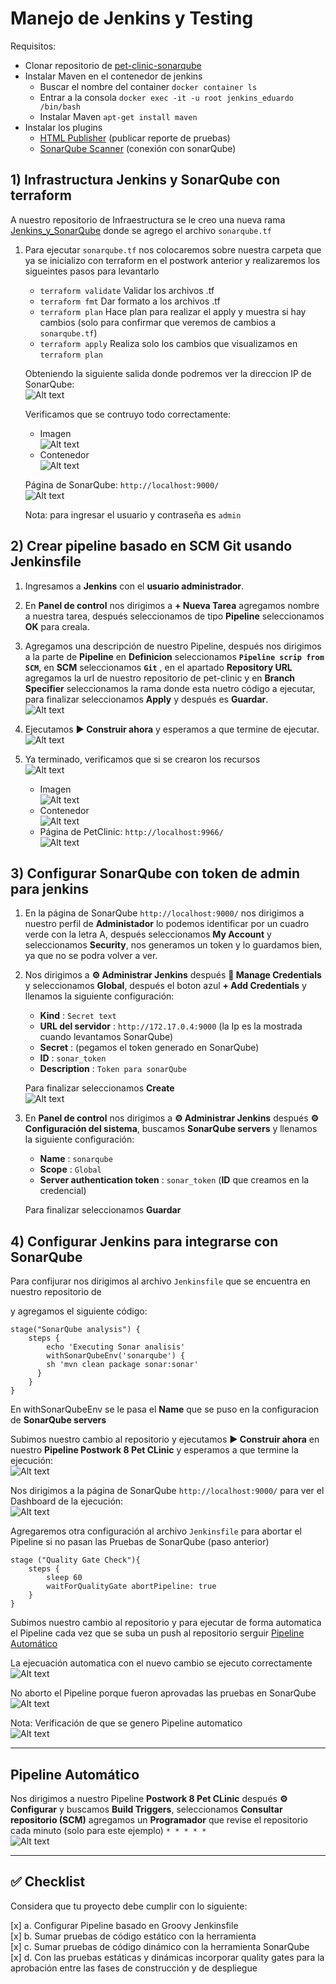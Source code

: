 # Manejo de Jenkins y Testing

Requisitos:
- Clonar repositorio de [pet-clinic-sonarqube](https://github.com/Eduardoscar/pet-clinic-sonarqube)
- Instalar Maven en el contenedor de jenkins
  - Buscar el nombre del container `docker container ls`
  - Entrar a la consola `docker exec -it -u root jenkins_eduardo /bin/bash` 
  - Instalar Maven `apt-get install maven` 
- Instalar los plugins
  - [HTML Publisher](https://plugins.jenkins.io/htmlpublisher/) (publicar reporte de pruebas)
  - [SonarQube Scanner](https://plugins.jenkins.io/sonar/) (conexión con sonarQube)

## 1) Infrastructura Jenkins y SonarQube con terraform
A nuestro repositorio de Infraestructura se le creo una nueva rama [Jenkins_y_SonarQube](https://github.com/Eduardoscar/Infraestructura/tree/Jenkins_y_SonarQube) donde se agrego el archivo `sonarqube.tf`
1. Para ejecutar `sonarqube.tf` nos colocaremos sobre nuestra carpeta que ya se inicializo con terraform en el postwork anterior y realizaremos los sigueintes pasos para levantarlo
   - `terraform validate` Validar los archivos .tf
   - `terraform fmt` Dar formato a los archivos .tf
   - `terraform plan` Hace plan para realizar el apply y muestra si hay cambios (solo para confirmar que veremos de cambios a `sonarqube.tf`)
   - `terraform apply` Realiza solo los cambios que visualizamos en `terraform plan`

   Obteniendo la siguiente salida donde podremos ver la direccion IP de SonarQube:  
   ![Alt text](https://raw.githubusercontent.com/Eduardoscar/HSBC-BEDU/main/Postwork_Sesion_8/assets/Jenkins_SonarQube.png?raw=true)

   Verificamos que se contruyo todo correctamente:
   - Imagen   
   ![Alt text](https://raw.githubusercontent.com/Eduardoscar/HSBC-BEDU/main/Postwork_Sesion_8/assets/imagen_sonarqube.png?raw=true)  
   - Contenedor   
   ![Alt text](https://raw.githubusercontent.com/Eduardoscar/HSBC-BEDU/main/Postwork_Sesion_8/assets/contenedor_sonarqube.png?raw=true)

   Página de SonarQube: `http://localhost:9000/`  
   ![Alt text](https://raw.githubusercontent.com/Eduardoscar/HSBC-BEDU/main/Postwork_Sesion_8/assets/Pagina_inicio_sonarqube.png?raw=true)

   Nota: para ingresar el usuario y contraseña es `admin`

## 2) Crear pipeline basado en SCM Git usando Jenkinsfile

1. Ingresamos a **Jenkins** con el **usuario administrador**.

2. En **Panel de control** nos dirigimos a **+ Nueva Tarea** agregamos nombre a nuestra tarea, después seleccionamos de tipo **Pipeline** seleccionamos **OK** para creala.

3.  Agregamos una descripción de nuestro Pipeline, después nos dirigimos a la parte de **Pipeline** en **Definicion** seleccionamos **`Pipeline scrip from SCM`**, en **SCM** seleccionamos **`Git`** , en el apartado **Repository URL** agregamos la url de nuestro repositorio de pet-clinic y en **Branch Specifier** seleccionamos la rama donde esta nuetro código a ejecutar, para finalizar seleccionamos **Apply** y después es **Guardar**.   
![Alt text](https://raw.githubusercontent.com/Eduardoscar/HSBC-BEDU/main/Postwork_Sesion_8/assets/Pipeline_Pet_clinic.png?raw=true)

4. Ejecutamos **▶ Construir ahora** y esperamos a que termine de ejecutar.  
![Alt text](https://raw.githubusercontent.com/Eduardoscar/HSBC-BEDU/main/Postwork_Sesion_8/assets/ejecucion_pipeline.png?raw=true)

5. Ya terminado, verificamos que si se crearon los recursos  
![Alt text](https://raw.githubusercontent.com/Eduardoscar/HSBC-BEDU/main/Postwork_Sesion_8/assets/Build_terminado.png?raw=true)

   - Imagen   
   ![Alt text](https://raw.githubusercontent.com/Eduardoscar/HSBC-BEDU/main/Postwork_Sesion_8/assets/imagen_pet.png?raw=true)  
   - Contenedor   
   ![Alt text](https://raw.githubusercontent.com/Eduardoscar/HSBC-BEDU/main/Postwork_Sesion_8/assets/contenedor_pet.png?raw=true)
   - Página de PetClinic: `http://localhost:9966/`  
   ![Alt text](https://raw.githubusercontent.com/Eduardoscar/HSBC-BEDU/main/Postwork_Sesion_8/assets/pagina_pet.png?raw=true)

## 3) Configurar SonarQube con token de admin para jenkins

1. En la página de SonarQube `http://localhost:9000/` nos dirigimos a nuestro perfil de **Administador** lo podemos identificar por un cuadro verde con la letra A, después seleccionamos **My Account** y seleccionamos **Security**, nos generamos un token y lo guardamos bien, ya que no se podra volver a ver.
2. Nos dirigimos a **⚙ Administrar Jenkins** después **🔑 Manage Credentials** y seleccionamos **Global**, después el boton azul **+ Add Credentials** y llenamos la siguiente configuración:
   - **Kind** : `Secret text`
   - **URL del servidor** : `http://172.17.0.4:9000` (la Ip es la mostrada cuando levantamos SonarQube)
   - **Secret** : (pegamos el token generado en SonarQube)
   - **ID** : `sonar_token`
   - **Description** : `Token para sonarQube`

   Para finalizar seleccionamos **Create**  
   ![Alt text](https://raw.githubusercontent.com/Eduardoscar/HSBC-BEDU/main/Postwork_Sesion_8/assets/credencial_creada.png?raw=true)

3. En **Panel de control** nos dirigimos a **⚙ Administrar Jenkins** después **⚙ Configuración del sistema**, buscamos **SonarQube servers** y llenamos la siguiente configuración:
   - **Name** : `sonarqube`
   - **Scope** : `Global`
   - **Server authentication token** : `sonar_token` (**ID** que creamos en la credencial)

   Para finalizar seleccionamos **Guardar**

## 4) Configurar Jenkins para integrarse con SonarQube
Para confijurar nos dirigimos al archivo `Jenkinsfile` que se encuentra en nuestro repositorio de

y agregamos el siguiente código:

~~~
stage("SonarQube analysis") {
    steps {
        echo 'Executing Sonar analisis' 
        withSonarQubeEnv('sonarqube') {
        sh 'mvn clean package sonar:sonar'
      }
    }
}
~~~

En withSonarQubeEnv se le pasa el **Name** que se puso en la configuracion de **SonarQube servers**

Subimos nuestro cambio al repositorio y ejecutamos **▶ Construir ahora** en nuestro **Pipeline Postwork 8 Pet CLinic** y esperamos a que termine la ejecución:  
![Alt text](https://raw.githubusercontent.com/Eduardoscar/HSBC-BEDU/main/Postwork_Sesion_8/assets/ejecucion_SonarQube.png?raw=true)

Nos dirigimos a la página de SonarQube `http://localhost:9000/` para ver el Dashboard de la ejecución:  
![Alt text](https://raw.githubusercontent.com/Eduardoscar/HSBC-BEDU/main/Postwork_Sesion_8/assets/Dashboard_Sonar.png?raw=true)

Agregaremos otra configuración al archivo `Jenkinsfile` para abortar el Pipeline si no pasan las Pruebas de SonarQube (paso anterior)
~~~
stage ("Quality Gate Check"){
    steps {
        sleep 60
        waitForQualityGate abortPipeline: true
    }
}
~~~
Subimos nuestro cambio al repositorio y para ejecutar de forma automatica el Pipeline cada vez que se suba un push al repositorio serguir [Pipeline Automático](#Pipeline-Automático)

La ejecuación automatica con el nuevo cambio se ejecuto correctamente  
![Alt text](https://raw.githubusercontent.com/Eduardoscar/HSBC-BEDU/main/Postwork_Sesion_8/assets/Quality_Gate_Check.png?raw=true)


No aborto el Pipeline porque fueron aprovadas las pruebas en SonarQube  
![Alt text](https://raw.githubusercontent.com/Eduardoscar/HSBC-BEDU/main/Postwork_Sesion_8/assets/prubas_sonarqube_automatica.png?raw=true)

Nota: Verificación de que se genero Pipeline automatico  
![Alt text](https://raw.githubusercontent.com/Eduardoscar/HSBC-BEDU/main/Postwork_Sesion_8/assets/Pipeline_automatico_prueba.png?raw=true)


---
## Pipeline Automático
Nos dirigimos a nuestro Pipeline **Postwork 8 Pet CLinic** después **⚙ Configurar** y buscamos **Build Triggers**, seleccionamos **Consultar repositorio (SCM)** agregamos un **Programador** que revise el repositorio cada minuto (solo para este ejemplo) `* * * * * `  
 ![Alt text](https://raw.githubusercontent.com/Eduardoscar/HSBC-BEDU/main/Postwork_Sesion_8/assets/Pipeline_automatico.png?raw=true)

---
## ✅ Checklist
Considera que tu proyecto debe cumplir con lo siguiente:

[x] a. Configurar Pipeline basado en Groovy Jenkinsfile  
[x] b. Sumar pruebas de código estático con la herramienta  
[x] c. Sumar pruebas de código dinámico con la herramienta SonarQube  
[x] d. Con las pruebas estáticas y dinámicas incorporar quality gates para la aprobación entre las fases de construcción y de despliegue